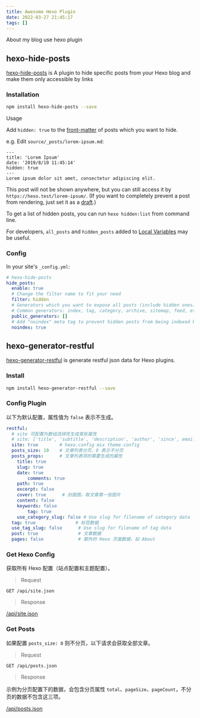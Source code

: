 ```yaml
---
title: Awesome Hexo Plugin
date: 2022-03-27 21:45:17
tags: []
---
```


About my blog use hexo plugin

## hexo-hide-posts

[hexo-hide-posts](https://github.com/prinsss/hexo-hide-posts) is A plugin to hide specific posts from your Hexo blog and make them only accessible by links

### Installation

``` bash
npm install hexo-hide-posts --save
```

Usage

Add `hidden: true` to the [front-matter](https://hexo.io/docs/front-matter) of posts which you want to hide.

e.g. Edit `source/_posts/lorem-ipsum.md`:

```text
---
title: 'Lorem Ipsum'
date: '2019/8/10 11:45:14'
hidden: true
---
Lorem ipsum dolor sit amet, consectetur adipiscing elit.
```

This post will not be shown anywhere, but you can still access it by `https://hexo.test/lorem-ipsum/`. (If you want to completely prevent a post from rendering, just set it as a [draft](https://hexo.io/docs/writing.html#Drafts).)

To get a list of hidden posts, you can run `hexo hidden:list` from command line.

For developers, `all_posts` and `hidden_posts` added to [Local Variables](https://hexo.io/api/locals) may be useful.

### Config

In your site's `_config.yml`:

```yml
# hexo-hide-posts
hide_posts:
  enable: true
  # Change the filter name to fit your need
  filter: hidden
  # Generators which you want to expose all posts (include hidden ones) to.
  # Common generators: index, tag, category, archive, sitemap, feed, etc.
  public_generators: []
  # Add "noindex" meta tag to prevent hidden posts from being indexed by search engines
  noindex: true
```

## hexo-generator-restful

[hexo-generator-restful](https://github.com/yscoder/hexo-generator-restful) is generate restful json data for Hexo plugins.

### Install

```bash
npm install hexo-generator-restful --save
```

### Config Plugin

以下为默认配置，属性值为 `false` 表示不生成。

```yaml
restful:
  # site 可配置为数组选择性生成某些属性
  # site: ['title', 'subtitle', 'description', 'author', 'since', email', 'favicon', 'avatar']
  site: true        # hexo.config mix theme.config
  posts_size: 10    # 文章列表分页，0 表示不分页
  posts_props:      # 文章列表项的需要生成的属性
    title: true
    slug: true
    date: true
        comments: true
    path: true
    excerpt: false
    cover: true      # 封面图，取文章第一张图片
    content: false
    keywords: false
        tag: true
    use_category_slug: false # Use slug for filename of category data
  tag: true               # 标签数据
  use_tag_slug: false      # Use slug for filename of tag data
  post: true               # 文章数据
  pages: false             # 额外的 Hexo 页面数据，如 About
```

### Get Hexo Config

获取所有 Hexo 配置（站点配置和主题配置）。

> Request

```request
GET /api/site.json
```

> Response

[/api/site.json](https://samzong.me/api/site.json)

### Get Posts

如果配置 `posts_size: 0` 则不分页，以下请求会获取全部文章。

> Request

```request
GET /api/posts.json
```

> Response

示例为分页配置下的数据，会包含分页属性 `total`、`pageSize`、`pageCount`，不分页的数据不包含这三项。

[/api/posts.json](https://samzong.me/api/posts.json)
